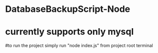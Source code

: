 # DatabaseBackupScript-Node

# currently supports only mysql

#to run the project simply run "node index.js" from project root terminal
